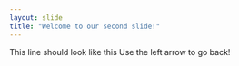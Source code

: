 ```yaml
---
layout: slide
title: "Welcome to our second slide!"
---
```

This line should look like this
Use the left arrow to go back!